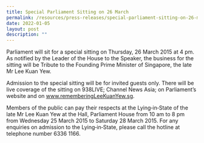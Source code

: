 ```yaml
---
title: Special Parliament Sitting on 26 March
permalink: /resources/press-releases/special-parliament-sitting-on-26-march/
date: 2022-01-05
layout: post
description: ""
---
```

Parliament will sit for a special sitting on Thursday, 26 March 2015 at 4 pm. As notified by the Leader of the House to the Speaker, the business for the sitting will be Tribute to the Founding Prime Minister of Singapore, the late Mr Lee Kuan Yew.

Admission to the special sitting will be for invited guests only. There will be live coverage of the sitting on 938LIVE; Channel News Asia; on Parliament’s website and on www.rememberingLeeKuanYew.sg.

Members of the public can pay their respects at the Lying‐in‐State of the late Mr Lee Kuan Yew at the Hall, Parliament House from 10 am to 8 pm from Wednesday 25 March 2015 to Saturday 28 March 2015. For any enquiries on admission to the Lying‐in‐State, please call the hotline at telephone number 6336 1166.